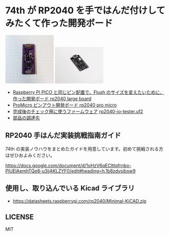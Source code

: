 # 74th が RP2040 を手ではんだ付けしてみたくて作った開発ボード

<img src="./rp2040-large/photo1.jpg" width="30%" /> <img src="./rp2040-promicro/rp-promicro1-v2.0.0.jpg" width="30%" />

- [Raspberry PI PICO と同じピン配置で、Flush のサイズを変えたいために、作った開発ボード rp2040 large board](./rp2040-large/)
- [ProMicro ピンアウト開発ボード rp2040 pro micro](./rp2040-promicro/)
- [完成後のチェック用に使うファームウェア](rp2040-io-tester/) [rp2040-io-tester.uf2](rp2040-io-tester/rp2040-io-tester.uf2)
- [部品の調達先](./parts/)

## RP2040 手はんだ実装挑戦指南ガイド

74th の実装ノウハウをまとめたガイドを用意しています。初めて挑戦される方はぜひおよみください。

https://docs.google.com/document/d/1oHzV6qEClttqfrnbo-PlUElAemhTQe8-u3ijAKLZYF0/edit#heading=h.1b8zdysibsw9

## 使用し、取り込んでいる Kicad ライブラリ

- https://datasheets.raspberrypi.com/rp2040/Minimal-KiCAD.zip

## LICENSE

MIT
